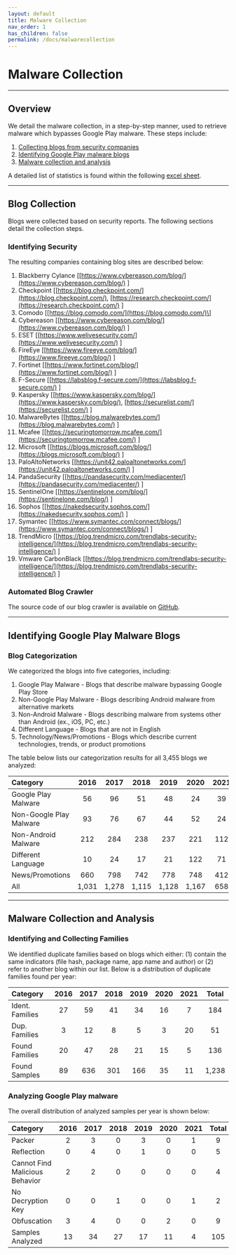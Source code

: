 ```yaml
---
layout: default
title: Malware Collection
nav_order: 1
has_children: false
permalink: /docs/malwarecollection
---
```


# Malware Collection
---

## Overview

We detail the malware collection, in a step-by-step manner, used to retrieve malware which bypasses Google Play malware. These steps include:

1. [Collecting blogs from security companies](#blog-collection)
2. [Identifying Google Play malware blogs](#identifying-google-play-malware-blogs)
3. [Malware collection and analysis](#malware-collection-and-analysis)

A detailed list of statistics is found within the following [excel sheet](../../../assets/data/excelsheets/malware_collection.xlsx). 

---

## Blog Collection

Blogs were collected based on security reports. The following sections detail the collection steps.

### Identifying Security 

The resulting companies containing blog sites are described below:

1. Blackberry Cylance \[[https://www.cybereason.com/blog/](https://www.cybereason.com/blog/) \]
2. Checkpoint \[[https://blog.checkpoint.com/](https://blog.checkpoint.com/), [https://research.checkpoint.com/](https://research.checkpoint.com/) \]
3. Comodo \[[https://blog.comodo.com/](https://blog.comodo.com/)\]
4. Cybereason \[[https://www.cybereason.com/blog/](https://www.cybereason.com/blog/) \]
5. ESET \[[https://www.welivesecurity.com/](https://www.welivesecurity.com/) \]
6. FireEye \[[https://www.fireeye.com/blog/](https://www.fireeye.com/blog/) \]
7. Fortinet \[[https://www.fortinet.com/blog/](https://www.fortinet.com/blog/) \]
8. F-Secure \[[https://labsblog.f-secure.com/](https://labsblog.f-secure.com/) \]
9. Kaspersky \[[https://www.kaspersky.com/blog/](https://www.kaspersky.com/blog/), [https://securelist.com/](https://securelist.com/) \]
10. MalwareBytes \[[https://blog.malwarebytes.com/](https://blog.malwarebytes.com/) \]
11. Mcafee \[[https://securingtomorrow.mcafee.com/](https://securingtomorrow.mcafee.com/) \]
12. Microsoft \[[https://blogs.microsoft.com/blog/](https://blogs.microsoft.com/blog/) \]
13. PaloAltoNetworks \[[https://unit42.paloaltonetworks.com/](https://unit42.paloaltonetworks.com/) \]
14. PandaSecurity \[[https://pandasecurity.com/mediacenter/](https://pandasecurity.com/mediacenter/) \]
15. SentinelOne \[[https://sentinelone.com/blog/](https://sentinelone.com/blog/) \]
16. Sophos \[[https://nakedsecurity.sophos.com/](https://nakedsecurity.sophos.com/) \]
17. Symantec \[[https://www.symantec.com/connect/blogs/](https://www.symantec.com/connect/blogs/) \]
18. TrendMicro \[[https://blog.trendmicro.com/trendlabs-security-intelligence/](https://blog.trendmicro.com/trendlabs-security-intelligence/) \]
19. Vmware CarbonBlack \[[https://blog.trendmicro.com/trendlabs-security-intelligence/](https://blog.trendmicro.com/trendlabs-security-intelligence/) \]

### Automated Blog Crawler

The source code of our blog crawler is available on [GitHub](https://github.com/hello-from-anon-researcher/BlogScrapeUtilities/).

---

## Identifying Google Play Malware Blogs

### Blog Categorization

We categorized the blogs into five categories, including:

1. Google Play Malware - Blogs that describe malware bypassing Google Play Store
2. Non-Google Play Malware - Blogs describing Android malware from alternative markets
3. Non-Android Malware - Blogs describing malware from systems other than Android (ex., iOS, PC, etc.)
4. Different Language - Blogs that are not in English
5. Technology/News/Promotions - Blogs which describe current technologies, trends, or product promotions

The table below lists our categorization results for all 3,455 blogs we analyzed:

|Category|2016|2017|2018|2019|2020|2021|Total|
|:-------------------------------|:------------------:|:------:|:------:|:------:|:------:|:------:|:------:|
|Google Play Malware|56|96|51|48|24|39|314|
|Non-Google Play Malware|93|76|67|44|52|24|356|
|Non-Android Malware|212|284|238|237|221|112|1,304|
|Different Language|10|24|17|21|122|71|265|
|News/Promotions|660|798|742|778|748|412|4,138|
|All|1,031|1,278|1,115|1,128|1,167|658|6,377|

---

## Malware Collection and Analysis

### Identifying and Collecting Families

We identified duplicate families based on blogs which either: (1) contain the same indicators (file hash, package name, app name and author) or (2) refer to another blog within our list. Below is a distribution of duplicate families found per year:

|Category|2016|2017|2018|2019|2020|2021|Total|
|:-------------------------------|:------------------:|:------:|:------:|:------:|:------:|:------:|:------:|
|Ident. Families|27|59|41|34|16|7|184|
|Dup. Families|3|12|8|5|3|20|51|
|Found Families|20|47|28|21|15|5|136|
|Found Samples|89|636|301|166|35|11|1,238|

### Analyzing Google Play malware

The overall distribution of analyzed samples per year is shown below:

|Category|2016|2017|2018|2019|2020|2021|Total|
|:-------------------------------|:------------------:|:------:|:------:|:------:|:------:|:------:|:------:|
|Packer|2|3|0|3|0|1|9|
|Reflection|0|4|0|1|0|0|5|
|Cannot Find Malicious Behavior|2|2|0|0|0|0|4|
|No Decryption Key|0|0|1|0|0|1|2|
|Obfuscation|3|4|0|0|2|0|9|
|Samples Analyzed|13|34|27|17|11|4|105|
